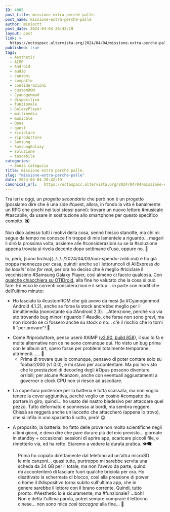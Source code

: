 ```yaml
---
ID: 4005
post_title: missione extra perché palle.
post_name: missione-extra-perche-palle
author: minioctt
post_date: 2024-04-04 20:42:19
layout: post
link: >
  https://octospacc.altervista.org/2024/04/04/missione-extra-perche-palle/
published: true
tags:
  - Aesthetic
  - AIMP
  - Android
  - audio
  - canzoni
  - compatto
  - considerazioni
  - customROM
  - Cyanogenmod
  - dispositivo
  - funzionale
  - GalaxyPlayer
  - multimedia
  - musicale
  - Opus
  - quest
  - riciclare
  - riproduttore
  - Samsung
  - SamsungGalaxy
  - soluzione
  - tascabile
categories:
  - Senza categoria
title: missione extra perché palle.
slug: "missione-extra-perche-palle"
date: 2024-04-04 20:42:19
canonical_url:   https://octospacc.altervista.org/2024/04/04/missione-extra-perche-palle/
---
```

<!-- wp:paragraph -->
<p markdown="1">Tra ieri e oggi, un <em>progetto secondario</em> che però non è un progetto (possiamo dire che è una side #quest, allora, in fondo la vita è banalmente un RPG che giochi nei tuoi stessi panni): trovare un nuovo lettore #musicale #tascabile, da usare in sostituzione allo smartphone per questo specifico compito. 🔇️</p>
<!-- /wp:paragraph -->

<!-- wp:paragraph -->
<p markdown="1">Non dico adesso tutti i motivi della cosa, sennò finisco stanotte, ma chi mi segue da tempo ne conosce fin troppe di mie lamentele a riguardo... magari li dirò la prossima volta, assieme alle #considerazioni su se la #soluzione appena trovata si rivela decente dopo settimane d'uso, oppure no. 🎃️</p>
<!-- /wp:paragraph -->

<!-- wp:paragraph -->
<p markdown="1">Io, però, [sono tirchia](../../../2024/04/03/non-spendo-zoldi.md) e ho già troppa monnezza per casa, quindi: anche se i lettoruncoli di AliExpress <em>do be lookin' nice for real</em>, per ora ho deciso che è meglio #riciclare il vecchissimo #Samsung Galaxy Player, così almeno ci faccio qualcosa. Con <a href="https://t.me/OTIdroid/629565">qualche chiacchiera su OTIDroid</a>, alla fine ho valutato che la cosa si può fare. Ed ecco le correnti considerazioni e il setup... in parte con modifiche dell'ultimo minuto:</p>
<!-- /wp:paragraph -->

<!-- wp:list -->
<ul><!-- wp:list-item -->
<li>Ho lasciato la #customROM che già avevo da mesi (la #Cyanogenmod Android 4.1.2), anche se forse la stock andrebbe meglio per il #multimedia (nonostante sia #Android 2.3). ...Attenzione, perché via via sto trovando bug minori riguardo l' #audio, che forse non sono grevi, ma non ricordo se ci fossero anche su stock o no... c'è il rischio che io torni lì "per provare"! 🌋️</li>
<!-- /wp:list-item --></ul>
<!-- /wp:list -->

<!-- wp:list -->
<ul><!-- wp:list-item -->
<li>Come #riproduttore, penso userò #AIMP (<a href="https://www.apkmirror.com/apk/artem-izmaylov/aimp/aimp-v2-90-build-858-31-08-2019-release/aimp-v2-90-build-858-31-08-2019-android-apk-download/">v2.90, build 858</a>), il suo lo fa e molte alternative non ce ne sono comunque qui. Ho visto un bug prima con le album art, spero fosse per problemi totalmente temporanei, altrimenti...... 🔪️<!-- wp:list -->
<ul><!-- wp:list-item -->
<li>Prima di trovare quello comunque,&nbsp;pensavo di poter contare solo su foobar2000 (v1.0.0), e mi stavo per accontentare. Ma poi ho visto che le prestazioni di decoding degli #Opus possono diventare orribili; per alcune #canzoni, anche con eventuali aggiustamenti a governor e clock CPU non si riesce ad ascoltare.</li>
<!-- /wp:list-item --></ul>
<!-- /wp:list --></li>
<!-- /wp:list-item --></ul>
<!-- /wp:list -->

<!-- wp:list -->
<ul><!-- wp:list-item -->
<li>La copertura posteriore per la batteria è tutta scassata, ma non voglio tenere la cover aggiuntiva, perché voglio un cosino #compatto da portare in giro, quindi... ho usato del nastro biadesivo per attaccare quel pezzo. Tutto deformato e sconnesso ai bordi, ma sembra reggere. Chissà se reggerà anche un laccetto che attaccherò (appena lo trovo), che si infila in uno spazietto lì sotto, però! 😋️</li>
<!-- /wp:list-item --></ul>
<!-- /wp:list -->

<!-- wp:list -->
<ul><!-- wp:list-item -->
<li>A proposito, la batteria: ho fatto delle prove non molto scientifiche negli ultimi giorni, e devo dire che pare durare più del mio previsto... giornate in standby + occasionali sessioni di aprire app, scaricare piccoli file, e rimetterlo via, ed ha retto. Staremo a vedere la durata pratica. 👁️‍🗨️️</li>
<!-- /wp:list-item --></ul>
<!-- /wp:list -->

<!-- wp:paragraph -->
<p markdown="1"></p>
<!-- /wp:paragraph -->

<!-- wp:image {"id":4007,"sizeSlug":"large","linkDestination":"none"} -->
<figure class="wp-block-image size-large"><img src="https://octospacc.github.io/microblog-mirror/assets/uploads/2024/04/img_20240404_202604445236023180907972-960x1280.jpg" alt="" class="wp-image-4007"/><figcaption class="wp-element-caption">Prima ho copiato direttamente dal telefono ad un'altra microSD le mie canzoni... quasi tutte, purtroppo mi sarebbe servita una scheda da 34 GB per il totale, ma non l'avevo da parte, quindi mi accontenterò di lasciare fuori qualche briciola per ora. Ho disattivato la schermata di blocco, così alla pressione di power o home il #dispositivo torna subito sull'ultima app, che in genere sarebbe il lettore con il brano corrente. Quindi, tutto pronto. #Aesthetic lo è sicuramente, ma #funzionale? ...boh! Non è detta l'ultima parola, potrei sempre comprare il lettorino cinese... non sono mica <em>così taccagna</em> alla fine... 🤥️</figcaption></figure>
<!-- /wp:image -->